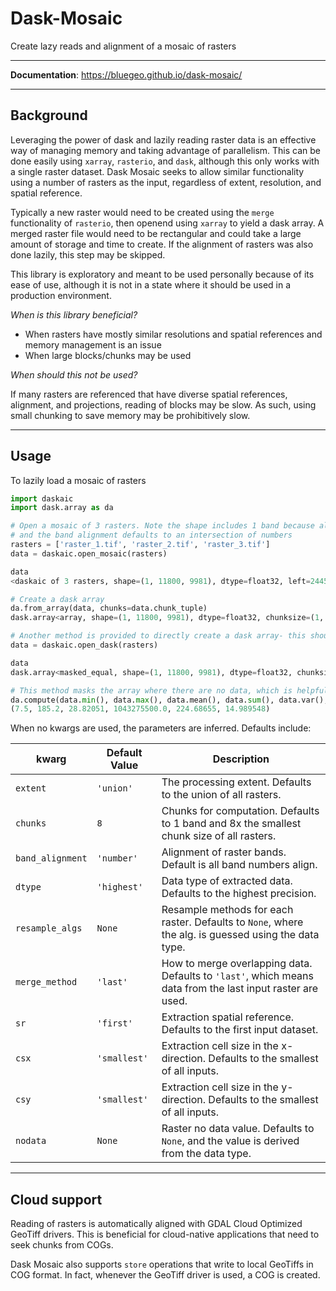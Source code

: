 # Dask-Mosaic

Create lazy reads and alignment of a mosaic of rasters

---

**Documentation**: <a href="https://bluegeo.github.io/dask-mosaic/" target="_blank">https://bluegeo.github.io/dask-mosaic/</a>

---

## Background

Leveraging the power of dask and lazily reading raster data is an effective way of managing memory and taking advantage of parallelism. This can be done easily using `xarray`, `rasterio`, and `dask`, although this only works with a single raster
dataset. Dask Mosaic seeks to allow similar functionality using a number of rasters as the input, regardless of
extent, resolution, and spatial reference.

Typically a new raster would need to be created using the `merge`
functionality of `rasterio`, then openend using `xarray` to yield a dask array. A merged raster file would need to be
rectangular and could take a large amount of storage and time to create. If the alignment of rasters was also done
lazily, this step may be skipped.

This library is exploratory and meant to be used personally because of its ease of use, although it is not in a state where it should be used in a production environment.

_When is this library beneficial?_

* When rasters have mostly similar resolutions and spatial references and memory management is an issue
* When large blocks/chunks may be used

_When should this not be used?_

If many rasters are referenced that have diverse spatial references, alignment, and projections, reading of blocks may
be slow. As such, using small chunking to save memory may be prohibitively slow.

---

## Usage

To lazily load a mosaic of rasters

```python
import daskaic
import dask.array as da

# Open a mosaic of 3 rasters. Note the shape includes 1 band because all rasters have one  band,
# and the band alignment defaults to an intersection of numbers
rasters = ['raster_1.tif', 'raster_2.tif', 'raster_3.tif']
data = daskaic.open_mosaic(rasters)

data
<daskaic of 3 rasters, shape=(1, 11800, 9981), dtype=float32, left=244590.0, top=6156495.0, csx=60.0, csy=60.0 chunks={'bands': 1, 'x': 1024, 'y': 1024}>

# Create a dask array
da.from_array(data, chunks=data.chunk_tuple)
dask.array<array, shape=(1, 11800, 9981), dtype=float32, chunksize=(1, 1024, 1024), chunktype=numpy.ndarray>

# Another method is provided to directly create a dask array- this should be the preferred option
data = daskaic.open_dask(rasters)

data
dask.array<masked_equal, shape=(1, 11800, 9981), dtype=float32, chunksize=(1, 1024, 1024), chunktype=numpy.MaskedArray>

# This method masks the array where there are no data, which is helpful for numpy operations that support masked arrays
da.compute(data.min(), data.max(), data.mean(), data.sum(), data.var(), data.std())
(7.5, 185.2, 28.82051, 1043275500.0, 224.68655, 14.989548)
```

When no kwargs are used, the parameters are inferred. Defaults include:

| kwarg            | Default Value | Description                                                                                                |
| ---------------- | ------------- | ---------------------------------------------------------------------------------------------------------- |
| `extent`         | `'union'`     | The processing extent. Defaults to the union of all rasters.                                               |
| `chunks`         | `8`           | Chunks for computation. Defaults to 1 band and 8x the smallest chunk size of all rasters.                  |
| `band_alignment` | `'number'`    | Alignment of raster bands. Default is all band numbers align.                                              |
| `dtype`          | `'highest'`   | Data type of extracted data. Defaults to the highest precision.                                            |
| `resample_algs`  | `None`        | Resample methods for each raster. Defaults to `None`, where the alg. is guessed using the data type.       |
| `merge_method`   | `'last'`      | How to merge overlapping data. Defaults to `'last'`, which means data from the last input raster are used. |
| `sr`             | `'first'`     | Extraction spatial reference. Defaults to the first input dataset.                                         |
| `csx`            | `'smallest'`  | Extraction cell size in the x-direction. Defaults to the smallest of all inputs.                           |
| `csy`            | `'smallest'`  | Extraction cell size in the y-direction. Defaults to the smallest of all inputs.                           |
| `nodata`         | `None`        | Raster no data value. Defaults to `None`, and the value is derived from the data type.                     |

---

## Cloud support

Reading of rasters is automatically aligned with GDAL Cloud Optimized GeoTiff drivers. This is beneficial for
cloud-native applications that need to seek chunks from COGs.

Dask Mosaic also supports `store` operations that write to local GeoTiffs in COG format. In fact, whenever the GeoTiff driver is used,
a COG is created.
